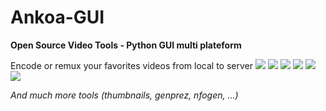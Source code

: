 Ankoa-GUI
=========

**Open Source Video Tools - Python GUI multi plateform**

Encode or remux your favorites videos from local to server
![](http://i.imgur.com/Erx7hF6.png)
![](http://i.imgur.com/HOGRYth.png)
![](http://i.imgur.com/QMHz9kW.png)
![](http://i.imgur.com/hriHMKs.png)
![](http://i.imgur.com/QgDCNHf.png)
![](http://i.imgur.com/pzHTBqQ.png)

_And much more tools (thumbnails, genprez, nfogen, ...)_

